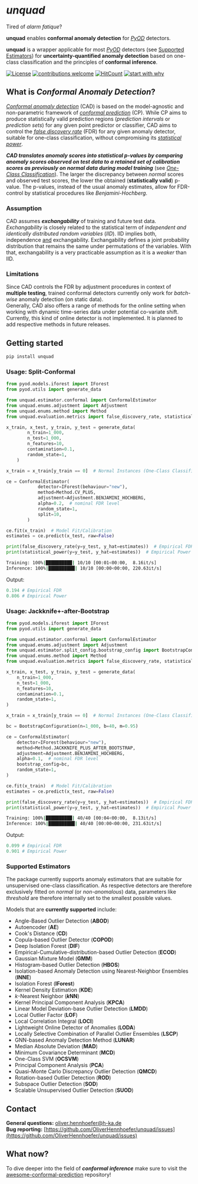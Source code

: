 # *unquad*

Tired of *alarm fatique*?

**unquad** enables **conformal anomaly detection** for [*PyOD*](https://pyod.readthedocs.io/en/latest/) detectors.

**unquad** is a wrapper applicable for most [*PyOD*](https://pyod.readthedocs.io/en/latest/) detectors (see [Supported Estimators](#supported-estimators)) for
**uncertainty-quantified anomaly detection** based on one-class classification and the principles of **conformal inference**.

[![License](https://img.shields.io/badge/License-BSD_3--Clause-blue.svg)](https://opensource.org/licenses/BSD-3-Clause)
[![contributions welcome](https://img.shields.io/badge/contributions-welcome-brightgreen.svg?style=flat)](https://github.com/dwyl/esta/issues)
[![HitCount](https://hits.dwyl.com/OliverHennhoefer/unquad.svg?style=flat-square&show=unique)](http://hits.dwyl.com/OliverHennhoefer/unquad)
[![start with why](https://img.shields.io/badge/start%20with-why%3F-brightgreen.svg?style=flat)](https://arxiv.org/abs/2107.07511)

## What is *Conformal Anomaly Detection*?

[*Conformal anomaly detection*](https://www.diva-portal.org/smash/get/diva2:690997/FULLTEXT02.pdf) (CAD) is based on the
model-agnostic and non-parametric framework of [*conformal prediction*](https://en.wikipedia.org/wiki/Conformal_prediction#:~:text=Conformal%20prediction%20(CP)%20is%20a,assuming%20exchangeability%20of%20the%20data.) (CP).
While CP aims to produce statistically valid prediction regions (*prediction intervals* or *prediction sets*) for any
given point predictor or classifier, CAD aims to control the [*false discovery rate*](https://en.wikipedia.org/wiki/False_discovery_rate)
(FDR) for any given anomaly detector, suitable for one-class classification, without compromising its
[*statistical power*](https://en.wikipedia.org/wiki/Power_of_a_test).

***CAD translates anomaly scores into statistical p-values by comparing anomaly scores observed on test data to a retained set of calibration
scores as previously on normal data during model training*** (see [*One-Class Classification*](https://en.wikipedia.org/wiki/One-class_classification#:~:text=In%20machine%20learning%2C%20one%2Dclass,of%20one%2Dclass%20classifiers%20where)).
The larger the discrepancy between *normal* scores and observed test scores, the lower the obtained (**statistically valid**) p-value.
The p-values, instead of the usual anomaly estimates, allow for FDR-control by statistical procedures like *Benjamini-Hochberg*.

### Assumption
CAD assumes ***exchangability*** of training and future test data. *Exchangability* is closely related to the statistical
term of *independent and identically distributed random variables* (*IID*). IID implies both, independence <ins>and</ins> 
exchangability. Exchangability defines a joint probability distribution that remains the same under permutations
of the variables. With that, exchangability is a very practicable assumption as it is a *weaker* than IID.

### Limitations
Since CAD controls the FDR by adjustment procedures in context of **multiple testing**, trained conformal detectors currently
only work for *batch-wise* anomaly detection (on static data).\
Generally, CAD also offers a range of methods for the online setting when working with dynamic time-series data under potential
co-variate shift. Currently, this kind of online detector is not implemented. It is planned to add respective methods in future releases.

## Getting started

```sh
pip install unquad
```

### Usage: Split-Conformal

```python
from pyod.models.iforest import IForest
from pyod.utils import generate_data

from unquad.estimator.conformal import ConformalEstimator
from unquad.enums.adjustment import Adjustment
from unquad.enums.method import Method
from unquad.evaluation.metrics import false_discovery_rate, statistical_power

x_train, x_test, y_train, y_test = generate_data(
        n_train=1_000,
        n_test=1_000,
        n_features=10,
        contamination=0.1,
        random_state=1,
    )

x_train = x_train[y_train == 0]  # Normal Instances (One-Class Classification)

ce = ConformalEstimator(
            detector=IForest(behaviour="new"),
            method=Method.CV_PLUS,
            adjustment=Adjustment.BENJAMINI_HOCHBERG,
            alpha=0.2,  # nominal FDR level
            random_state=1,
            split=10,
        )

ce.fit(x_train)  # Model Fit/Calibration
estimates = ce.predict(x_test, raw=False)

print(false_discovery_rate(y=y_test, y_hat=estimates))  # Empirical FDR
print(statistical_power(y=y_test, y_hat=estimates))  # Empirical Power
```

```bash
Training: 100%|██████████| 10/10 [00:01<00:00,  8.16it/s]
Inference: 100%|██████████| 10/10 [00:00<00:00, 220.63it/s]
```

Output:
```python
0.194 # Empirical FDR
0.806 # Empirical Power
```

### Usage: Jackknife+-after-Bootstrap

```python
from pyod.models.iforest import IForest
from pyod.utils import generate_data

from unquad.estimator.conformal import ConformalEstimator
from unquad.enums.adjustment import Adjustment
from unquad.estimator.split_config.bootstrap_config import BootstrapConfiguration
from unquad.enums.method import Method
from unquad.evaluation.metrics import false_discovery_rate, statistical_power

x_train, x_test, y_train, y_test = generate_data(
    n_train=1_000,
    n_test=1_000,
    n_features=10,
    contamination=0.1,
    random_state=1,
)

x_train = x_train[y_train == 0]  # Normal Instances (One-Class Classification)

bc = BootstrapConfiguration(n=1_000, b=40, m=0.95)

ce = ConformalEstimator(
    detector=IForest(behaviour="new"),
    method=Method.JACKKNIFE_PLUS_AFTER_BOOTSTRAP,
    adjustment=Adjustment.BENJAMINI_HOCHBERG,
    alpha=0.1,  # nominal FDR level
    bootstrap_config=bc,
    random_state=1,
)

ce.fit(x_train)  # Model Fit/Calibration
estimates = ce.predict(x_test, raw=False)

print(false_discovery_rate(y=y_test, y_hat=estimates))  # Empirical FDR
print(statistical_power(y=y_test, y_hat=estimates))  # Empirical Power
```

```bash
Training: 100%|██████████| 40/40 [00:04<00:00,  8.13it/s]
Inference: 100%|██████████| 40/40 [00:00<00:00, 231.63it/s]
```

Output:
```python
0.099 # Empirical FDR
0.901 # Empirical Power
```

### Supported Estimators

The package currently supports anomaly estimators that are suitable for unsupervised one-class classification. As respective
detectors are therefore exclusively fitted on *normal* (or *non-anomalous*) data, parameters like *threshold* are therefore internally
set to the smallest possible values.

Models that are **currently supported** include:

* Angle-Based Outlier Detection (**ABOD**)
* Autoencoder (**AE**)
* Cook's Distance (**CD**)
* Copula-based Outlier Detector (**COPOD**)
* Deep Isolation Forest (**DIF**)
* Empirical-Cumulative-distribution-based Outlier Detection (**ECOD**)
* Gaussian Mixture Model (**GMM**)
* Histogram-based Outlier Detection (**HBOS**)
* Isolation-based Anomaly Detection using Nearest-Neighbor Ensembles (**INNE**)
* Isolation Forest (**IForest**)
* Kernel Density Estimation (**KDE**)
* *k*-Nearest Neighbor (***k*NN**)
* Kernel Principal Component Analysis (**KPCA**)
* Linear Model Deviation-base Outlier Detection (**LMDD**)
* Local Outlier Factor (**LOF**)
* Local Correlation Integral (**LOCI**)
* Lightweight Online Detector of Anomalies (**LODA**)
* Locally Selective Combination of Parallel Outlier Ensembles (**LSCP**)
* GNN-based Anomaly Detection Method (**LUNAR**)
* Median Absolute Deviation (**MAD**)
* Minimum Covariance Determinant (**MCD**)
* One-Class SVM (**OCSVM**)
* Principal Component Analysis (**PCA**)
* Quasi-Monte Carlo Discrepancy Outlier Detection (**QMCD**)
* Rotation-based Outlier Detection (**ROD**)
* Subspace Outlier Detection (**SOD**)
* Scalable Unsupervised Outlier Detection (**SUOD**)

## Contact
**General questions:** [oliver.hennhoefer@h-ka.de](mailto:oliver.hennhoefer@h-ka.de)\
**Bug reporting:** [https://github.com/OliverHennhoefer/unquad/issues](https://github.com/OliverHennhoefer/unquad/issues)

## What now?
To dive deeper into the field of ***conformal inference*** make sure to visit the [awesome-conformal-prediction](https://github.com/valeman/awesome-conformal-prediction)
repository!
